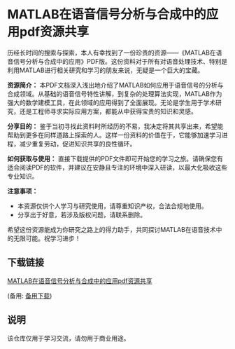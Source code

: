 # MATLAB在语音信号分析与合成中的应用pdf资源共享

历经长时间的搜索与探索，本人有幸找到了一份珍贵的资源——《MATLAB在语音信号分析与合成中的应用》PDF版。这份资料对于所有对语音处理技术、特别是利用MATLAB进行相关研究和学习的朋友来说，无疑是一个巨大的宝藏。

**资源简介：**
本PDF文档深入浅出地介绍了MATLAB如何应用于语音信号的分析与合成领域。从基础的语音信号特性讲解，到复杂的处理算法实现，MATLAB作为强大的数学建模工具，在此领域的应用得到了全面展现。无论是学生用于学术研究，还是工程师寻求实际应用方案，都能从中获得宝贵的知识和灵感。

**分享目的：**
鉴于当初寻找此资料时所经历的不易，我决定将其共享出来，希望能帮助到更多在同样道路上探索的人。这样一份资料的价值在于，它能够加速学习进程，减少重复劳动，促进知识共享的良性循环。

**如何获取与使用：**
直接下载提供的PDF文件即可开始您的学习之旅。请确保您有适合阅读PDF的软件，并建议在安静且专注的环境中深入研读，以最大化吸收这些专业知识。

**注意事项：**
- 本资源仅供个人学习与研究使用，请尊重知识产权，合法合规地使用。
- 分享出于好意，若涉及版权问题，请联系删除。

希望这份资源能成为你研究之路上的得力助手，共同探讨MATLAB在语音技术中的无限可能。祝学习进步！

## 下载链接
[MATLAB在语音信号分析与合成中的应用pdf资源共享](https://pan.quark.cn/s/c63fcf8dd884) 

(备用: [备用下载](https://pan.baidu.com/s/1rhCt6-ptbeZSuI3q9jKY6g?pwd=muw2))

## 说明

该仓库仅用于学习交流，请勿用于商业用途。
